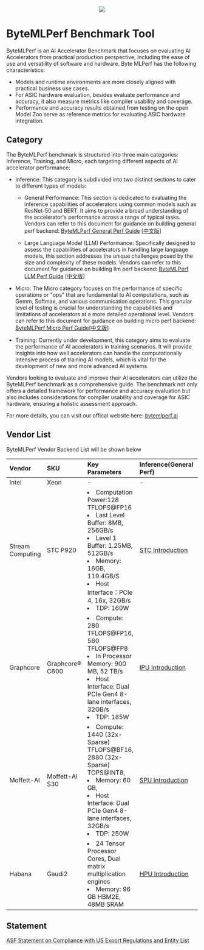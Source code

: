<div align="center">
  <img src="docs/images/icon.png">
</div>




# ByteMLPerf Benchmark Tool
ByteMLPerf is an AI Accelerator Benchmark that focuses on evaluating AI Accelerators from practical production perspective, including the ease of use and versatility of software and hardware. Byte MLPerf has the following characteristics:
- Models and runtime environments are more closely aligned with practical business use cases.
- For ASIC hardware evaluation, besides evaluate performance and accuracy, it also measure metrics like compiler usability and coverage.
- Performance and accuracy results obtained from testing on the open Model Zoo serve as reference metrics for evaluating ASIC hardware integration.

## Category
The ByteMLPerf benchmark is structured into three main categories: Inference, Training, and Micro, each targeting different aspects of AI accelerator performance:

- Inference: This category is subdivided into two distinct sections to cater to different types of models:

  - General Performance: This section is dedicated to evaluating the inference capabilities of accelerators using common models such as ResNet-50 and BERT. It aims to provide a broad understanding of the accelerator's performance across a range of typical tasks. Vendors can refer to this document for guidance on building general perf backend: [ByteMLPerf General Perf Guide](https://bytedance.us.feishu.cn/docx/L98Mdw3J6obMtJxeRBzuHeRbsof) [[中文版](https://bytedance.feishu.cn/docs/doccno9eLS3OseTA5aMBeeQf2cf#TDK8of)]

  - Large Language Model (LLM) Performance: Specifically designed to assess the capabilities of accelerators in handling large language models, this section addresses the unique challenges posed by the size and complexity of these models. Vendors can refer to this document for guidance on building llm perf backend: [ByteMLPerf LLM Perf Guide](https://bytedance.larkoffice.com/docx/ZoU7dkPXYoKtJtxlrRMcNGMwnTc) [[中文版](https://bytedance.larkoffice.com/docx/ZoU7dkPXYoKtJtxlrRMcNGMwnTc)]

- Micro: The Micro category focuses on the performance of specific operations or "ops" that are fundamental to AI computations, such as Gemm, Softmax, and various communication operations. This granular level of testing is crucial for understanding the capabilities and limitations of accelerators at a more detailed operational level. Vendors can refer to this document for guidance on building micro perf backend: [ByteMLPerf Micro Perf Guide](https://bytedance.us.larkoffice.com/docx/EpjFdSpRsoOIHWxtKgjuRsMPsFB)[[中文版](https://bytedance.us.larkoffice.com/docx/LJWvdGVAzoxXkTxF9h9uIETbsWc)]

- Training: Currently under development, this category aims to evaluate the performance of AI accelerators in training scenarios. It will provide insights into how well accelerators can handle the computationally intensive process of training AI models, which is vital for the development of new and more advanced AI systems.

Vendors looking to evaluate and improve their AI accelerators can utilize the ByteMLPerf benchmark as a comprehensive guide. The benchmark not only offers a detailed framework for performance and accuracy evaluation but also includes considerations for compiler usability and coverage for ASIC hardware, ensuring a holistic assessment approach.

For more details, you can visit our offical website here: [bytemlperf.ai](https://bytemlperf.ai/)

## Vendor List
ByteMLPerf Vendor Backend List will be shown below

| Vendor | SKU | Key Parameters | Inference(General Perf) | Inference(LLM Perf) |
| :---- | :----| :---- | :---- | :---- |
| Intel | Xeon | - | - | - |
| Stream Computing | STC P920 | <li>Computation Power:128 TFLOPS@FP16 <li> Last Level Buffer: 8MB, 256GB/s <li>Level 1 Buffer: 1.25MB, 512GB/s   <li> Memory: 16GB, 119.4GB/S <li> Host Interface：PCIe 4, 16x, 32GB/s <li> TDP: 160W | [STC Introduction](byte_infer_perf/general_perf/backends/STC/README.md) | - |
| Graphcore | Graphcore® C600 | <li>Compute: 280 TFLOPS@FP16, 560 TFLOPS@FP8 <li> In Processor Memory: 900 MB, 52 TB/s <li> Host Interface: Dual PCIe Gen4 8-lane interfaces, 32GB/s <li> TDP: 185W | [IPU Introduction](byte_infer_perf/general_perf/backends/IPU/README.md) | - |
| Moffett-AI | Moffett-AI S30 | <li>Compute: 1440 (32x-Sparse) TFLOPS@BF16, 2880 (32x-Sparse) TOPS@INT8, <li> Memory: 60 GB,  <li> Host Interface: Dual PCIe Gen4 8-lane interfaces, 32GB/s <li> TDP: 250W | [SPU Introduction](byte_infer_perf/general_perf/backends/SPU/README.md) | - |
| Habana | Gaudi2 | <li>24 Tensor Processor Cores, Dual matrix multiplication engines <li> Memory: 96 GB HBM2E, 48MB SRAM | [HPU Introduction](byte_infer_perf/general_perf/backends/HPU/README.md) | - |

## Statement
[ASF Statement on Compliance with US Export Regulations and Entity List](https://news.apache.org/foundation/entry/statement-by-the-apache-software)
